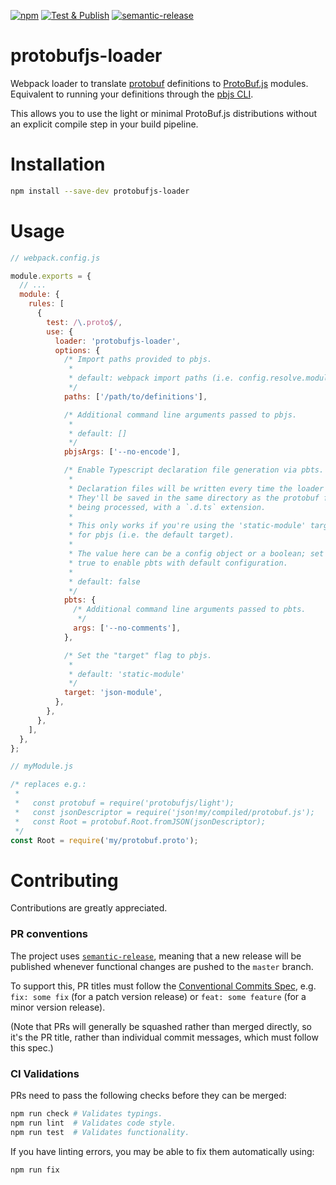 [![npm](https://img.shields.io/npm/v/protobufjs-loader)](https://www.npmjs.com/package/protobufjs-loader)
[![Test & Publish](https://github.com/kmontag/protobufjs-loader/actions/workflows/release.yml/badge.svg)](https://github.com/kmontag/protobufjs-loader/actions/workflows/release.yml)
[![semantic-release](https://img.shields.io/badge/%20%20%F0%9F%93%A6%F0%9F%9A%80-semantic--release-e10079.svg)](https://github.com/semantic-release/semantic-release)

# protobufjs-loader

Webpack loader to translate
[protobuf](https://github.com/google/protobuf/) definitions to
[ProtoBuf.js](https://github.com/dcodeIO/ProtoBuf.js/)
modules. Equivalent to running your definitions through the [pbjs
CLI](https://github.com/protobufjs/protobuf.js/tree/master/cli).

This allows you to use the light or minimal ProtoBuf.js distributions
without an explicit compile step in your build pipeline.

# Installation

```sh
npm install --save-dev protobufjs-loader
```

# Usage

```javascript
// webpack.config.js

module.exports = {
  // ...
  module: {
    rules: [
      {
        test: /\.proto$/,
        use: {
          loader: 'protobufjs-loader',
          options: {
            /* Import paths provided to pbjs.
             *
             * default: webpack import paths (i.e. config.resolve.modules)
             */
            paths: ['/path/to/definitions'],

            /* Additional command line arguments passed to pbjs.
             *
             * default: []
             */
            pbjsArgs: ['--no-encode'],

            /* Enable Typescript declaration file generation via pbts.
             *
             * Declaration files will be written every time the loader runs.
             * They'll be saved in the same directory as the protobuf file
             * being processed, with a `.d.ts` extension.
             *
             * This only works if you're using the 'static-module' target
             * for pbjs (i.e. the default target).
             *
             * The value here can be a config object or a boolean; set it to
             * true to enable pbts with default configuration.
             *
             * default: false
             */
            pbts: {
              /* Additional command line arguments passed to pbts.
               */
              args: ['--no-comments'],
            },

            /* Set the "target" flag to pbjs.
             *
             * default: 'static-module'
             */
            target: 'json-module',
          },
        },
      },
    ],
  },
};
```

```javascript
// myModule.js

/* replaces e.g.:
 *
 *   const protobuf = require('protobufjs/light');
 *   const jsonDescriptor = require('json!my/compiled/protobuf.js');
 *   const Root = protobuf.Root.fromJSON(jsonDescriptor);
 */
const Root = require('my/protobuf.proto');
```

# Contributing

Contributions are greatly appreciated.

### PR conventions

The project uses
[`semantic-release`](https://github.com/semantic-release/semantic-release),
meaning that a new release will be published whenever functional
changes are pushed to the `master` branch.

To support this, PR titles must follow the [Conventional Commits
Spec](https://www.conventionalcommits.org/en/v1.0.0/), e.g. `fix: some fix` (for a patch version release) or `feat: some feature` (for a
minor version release).

(Note that PRs will generally be squashed rather than merged directly,
so it's the PR title, rather than individual commit messages, which
must follow this spec.)

### CI Validations

PRs need to pass the following checks before they can be merged:

```sh
npm run check # Validates typings.
npm run lint  # Validates code style.
npm run test  # Validates functionality.
```

If you have linting errors, you may be able to fix them automatically
using:

```sh
npm run fix
```
